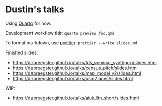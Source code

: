 # Dustin's talks

Using [Quarto](https://quarto.org) for now.

Development workflow tldr: `quarto preview foo.qmd`

To format markdown, use [prettier](https://prettier.io): `prettier --write slides.md`

Finished slides:

- https://dabreegster.github.io/talks/tds_seminar_synthpop/slides.html
- https://dabreegster.github.io/talks/census_pitch/slides.html
- https://dabreegster.github.io/talks/map_model_v2/slides.html
- https://dabreegster.github.io/talks/osm2lanes/slides.html

WIP:

- https://dabreegster.github.io/talks/aiuk_ltn_short/slides.html
